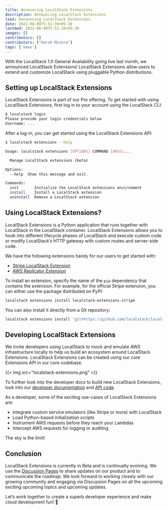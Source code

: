 ```yaml
---
title: Announcing LocalStack Extensions
description: Announcing LocalStack Extensions
lead: Announcing LocalStack Extensions
date: 2022-08-08T5:51:39+05:30
lastmod: 2022-08-08T5:51:39+05:30
images: []
contributors: []
contributors: ["Harsh Mishra"]
tags: ['news']
---
```


With the LocalStack 1.0 General Availability going live last month, we announced LocalStack Extensions! LocalStack Extensions allow users to extend and customize LocalStack using pluggable Python distributions.

## Setting up LocalStack Extensions

LocalStack Extensions is part of our Pro offering. To get started with using LocalStack Extensions, first log in to your account using the LocalStack CLI:

```bash
$ localstack login
Please provide your login credentials below
Username: ...
```

After a log-in, you can get started using the LocalStack Extensions API:

```bash
$ localstack extensions --help

Usage: localstack extensions [OPTIONS] COMMAND [ARGS]...

  Manage LocalStack extensions (beta)

Options:
  --help  Show this message and exit.

Commands:
  init       Initialize the LocalStack extensions environment
  install    Install a LocalStack extension
  uninstall  Remove a LocalStack extension
```

## Using LocalStack Extensions?

LocalStack Extensions is a Python application that runs together with LocalStack in the LocalStack container. LocalStack Extensions allows you to hook into different lifecycle phases of LocalStack and execute custom code or modify LocalStack’s HTTP gateway with custom routes and server-side code.

We have the following extensions handy for our users to get started with:

- [Stripe LocalStack Extension](https://github.com/localstack/localstack-extensions/tree/main/stripe)
- [AWS Replicator Extension](https://github.com/localstack/localstack-extensions/tree/main/aws-replicator)

To install an extension, specify the name of the `pip` dependency that contains the extension. For example, for the official Stripe extension, you can either use the package distributed on PyPI:

```bash
localstack extensions install localstack-extensions-stripe
```

You can also install it directly from a Git repository:

```bash
localstack extensions install "git+https://github.com/localstack/localstack-extensions/#egg=localstack-extensions-stripe&subdirectory=stripe"
```

## Developing LocalStack Extensions

We invite developers using LocalStack to mock and emulate AWS infrastructure locally to help us build an ecosystem around LocalStack Extensions. LocalStack Extensions can be created using our core Extensions API in our core codebase.

{{< img src="localstack-extensions.png" >}}  

To further look into the developer docs to build new LocalStack Extensions, look into our [developer documentation](https://docs.localstack.cloud/developer-guide/localstack-extensions/) and [API code](https://github.com/localstack/localstack/tree/master/localstack/extensions).

As a developer, some of the exciting use-cases of LocalStack Extensions are:

- Integrate custom service emulators (like Stripe or more) with LocalStack
- Load Python-based initialization scripts
- Instrument AWS requests before they reach your Lambdas
- Intercept AWS requests for logging or auditing

The sky is the limit!

## Conclusion

LocalStack Extensions is currently in Beta and is continually evolving. We use the [Discussion Pages](https://discuss.localstack.cloud/) to share updates on our product and to communicate the roadmap. We look forward to working closely with our growing community and engaging via Discussion Pages on all the upcoming exciting upcoming topics and upcoming updates.

Let’s work together to create a superb developer experience and make cloud development fun! 🚀
